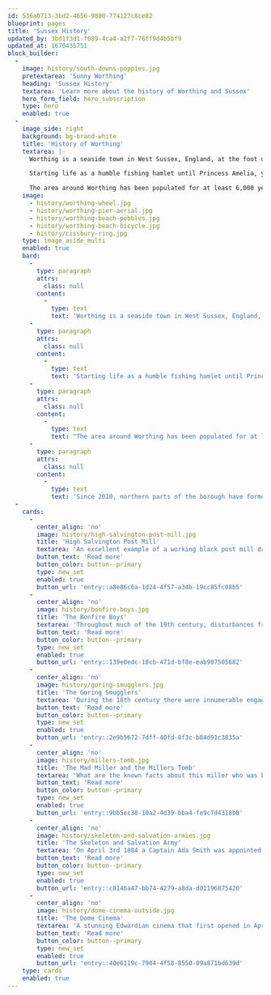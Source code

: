 ```yaml
---
id: 536a0713-3bd2-4656-9880-774127c8ce82
blueprint: pages
title: 'Sussex History'
updated_by: 3bd1f3d1-f089-4ca4-a2f7-76ff9d4b5bf9
updated_at: 1670435751
block_builder:
  -
    image: history/south-downs-poppies.jpg
    pretextarea: 'Sunny Worthing'
    heading: 'Sussex History'
    textarea: 'Learn more about the history of Worthing and Sussex'
    hero_form_field: hero_subscription
    type: hero
    enabled: true
  -
    image_side: right
    background: bg-brand-white
    title: 'History of Worthing'
    textarea: |-
      Worthing is a seaside town in West Sussex, England, at the foot of the South Downs, west of Brighton, and east of Chichester.

      Starting life as a humble fishing hamlet until Princess Amelia, youngest daughter of George III, visited it in 1798. Writers Oscar Wilde and Harold Pinter lived and worked in the town. 

      The area around Worthing has been populated for at least 6,000 years and contains Britain's greatest concentration of Stone Age flint mines, which are some of the earliest mines in Europe. The Iron Age hill fort of Cissbury Ring is one of Britain's largest.
    image:
      - history/worthing-wheel.jpg
      - history/worthing-pier-aerial.jpg
      - history/worthing-beach-pebbles.jpg
      - history/worthing-beach-bicycle.jpg
      - history/cissbury-ring.jpg
    type: image_aside_multi
    enabled: true
    bard:
      -
        type: paragraph
        attrs:
          class: null
        content:
          -
            type: text
            text: 'Worthing is a seaside town in West Sussex, England, at the foot of the South Downs, west of Brighton, and east of Chichester.'
      -
        type: paragraph
        attrs:
          class: null
        content:
          -
            type: text
            text: 'Starting life as a humble fishing hamlet until Princess Amelia, youngest daughter of George III, visited it in 1798. Writers Oscar Wilde and Harold Pinter lived and worked in the town. '
      -
        type: paragraph
        attrs:
          class: null
        content:
          -
            type: text
            text: "The area around Worthing has been populated for at least 6,000 years and contains Britain's greatest concentration of Stone Age flint mines, which are some of the earliest mines in Europe. The Iron Age hill fort of Cissbury Ring is one of Britain's largest."
      -
        type: paragraph
        attrs:
          class: null
        content:
          -
            type: text
            text: 'Since 2010, northern parts of the borough have formed part of the South Downs National Park. In 2019 Worthing Pier was named the best in Britain.'
  -
    cards:
      -
        center_align: 'no'
        image: history/high-salvington-post-mill.jpg
        title: 'High Salvington Post Mill'
        textarea: 'An excellent example of a working black post mill dating from between approximately 1700 – 1720.'
        button_text: 'Read more'
        button_color: button--primary
        type: new_set
        enabled: true
        button_url: 'entry::a8e86c6a-1d24-4f57-a34b-19cc85fc08b5'
      -
        center_align: 'no'
        image: history/bonfire-boys.jpg
        title: 'The Bonfire Boys'
        textarea: 'Throughout much of the 19th century, disturbances frequently occurred on Guy Fawkes Night in Worthing.'
        button_text: 'Read more'
        button_color: button--primary
        type: new_set
        enabled: true
        button_url: 'entry::139e0edc-18cb-471d-bf8e-eab907505682'
      -
        center_align: 'no'
        image: history/goring-smugglers.jpg
        title: 'The Goring Smugglers'
        textarea: 'During the 18th century there were innumerable engagements between smugglers and customs men.'
        button_text: 'Read more'
        button_color: button--primary
        type: new_set
        enabled: true
        button_url: 'entry::2e9b5672-7dff-40fd-8f3c-b84d91c3835a'
      -
        center_align: 'no'
        image: history/millers-tomb.jpg
        title: 'The Mad Miller and the Millers Tomb'
        textarea: 'What are the known facts about this miller who was born in 1709 and died in 1793?'
        button_text: 'Read more'
        button_color: button--primary
        type: new_set
        enabled: true
        button_url: 'entry::9bb5ec38-10a2-4d39-bba4-fe9c7d4318b8'
      -
        center_align: 'no'
        image: history/skeleton-and-salvation-armies.jpg
        title: 'The Skeleton and Salvation Army'
        textarea: 'On April 3rd 1884 a Captain Ada Smith was appointed as the new officer in charge of the Worthing Salvation Army.'
        button_text: 'Read more'
        button_color: button--primary
        type: new_set
        enabled: true
        button_url: 'entry::c8146a47-bb74-4279-a8da-d01196875420'
      -
        center_align: 'no'
        image: history/dome-cinema-outside.jpg
        title: 'The Dome Cinema'
        textarea: 'A stunning Edwardian cinema that first opened in April 1911. It has now been fully restored to its former glory and is open to the public.'
        button_text: 'Read more'
        button_color: button--primary
        type: new_set
        enabled: true
        button_url: 'entry::40e6119c-7904-4f58-8550-09a871bd639d'
    type: cards
    enabled: true
---
```


